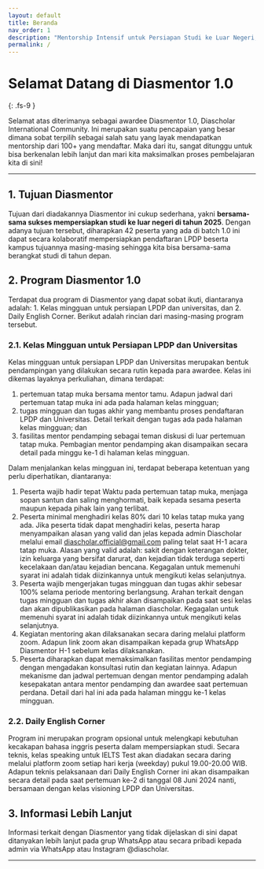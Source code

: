 ```yaml
---
layout: default
title: Beranda
nav_order: 1
description: "Mentorship Intensif untuk Persiapan Studi ke Luar Negeri, Powered by: Diascholar"
permalink: /
---
```


# Selamat Datang di Diasmentor 1.0
{: .fs-9 }

Selamat atas diterimanya sebagai awardee Diasmentor 1.0, Diascholar International Community. Ini merupakan suatu pencapaian yang besar dimana sobat terpilih sebagai salah satu yang layak mendapatkan mentorship dari 100+ yang mendaftar. Maka dari itu, sangat ditunggu untuk bisa berkenalan lebih lanjut dan mari kita maksimalkan proses pembelajaran kita di sini!

---

## 1. Tujuan Diasmentor
Tujuan dari diadakannya Diasmentor ini cukup sederhana, yakni **bersama-sama sukses mempersiapkan studi ke luar negeri di tahun 2025**. Dengan adanya tujuan tersebut, diharapkan 42 peserta yang ada di batch 1.0 ini dapat secara kolaboratif mempersiapkan pendaftaran LPDP beserta kampus tujuannya masing-masing sehingga kita bisa bersama-sama berangkat studi di tahun depan.

## 2. Program Diasmentor 1.0
Terdapat dua program di Diasmentor yang dapat sobat ikuti, diantaranya adalah: 1. Kelas mingguan untuk persiapan LPDP dan universitas, dan 2. Daily English Corner. Berikut adalah rincian dari masing-masing program tersebut.

### 2.1. Kelas Mingguan untuk Persiapan LPDP dan Universitas

Kelas mingguan untuk persiapan LPDP dan Universitas merupakan bentuk pendampingan yang dilakukan secara rutin kepada para awardee. Kelas ini dikemas layaknya perkuliahan, dimana terdapat: 
1. pertemuan tatap muka bersama mentor tamu. Adapun jadwal dari pertemuan tatap muka ini ada pada halaman kelas mingguan;
2. tugas mingguan dan tugas akhir yang membantu proses pendaftaran LPDP dan Universitas. Detail terkait dengan tugas ada pada halaman kelas mingguan; dan 
3. fasilitas mentor pendamping sebagai teman diskusi di luar pertemuan tatap muka. Pembagian mentor pendamping akan disampaikan secara detail pada minggu ke-1 di halaman kelas mingguan.

Dalam menjalankan kelas mingguan ini, terdapat beberapa ketentuan yang perlu diperhatikan, diantaranya:
1. Peserta wajib hadir tepat Waktu pada pertemuan tatap muka, menjaga sopan santun dan saling menghormati, baik kepada sesama peserta maupun kepada pihak lain yang terlibat.
2. Peserta minimal menghadiri kelas 80% dari 10 kelas tatap muka yang ada. Jika peserta tidak dapat menghadiri kelas, peserta harap menyampaikan alasan yang valid dan jelas kepada admin Diascholar melalui email diascholar.official@gmail.com paling telat saat H-1 acara tatap muka. Alasan yang valid adalah: sakit dengan keterangan dokter, izin keluarga yang bersifat darurat, dan kejadian tidak terduga seperti kecelakaan dan/atau kejadian bencana. Kegagalan untuk memenuhi syarat ini adalah tidak diizinkannya untuk mengikuti kelas selanjutnya.
3. Peserta wajib mengerjakan tugas mingguan dan tugas akhir sebesar 100% selama periode mentoring berlangsung. Arahan terkait dengan tugas mingguan dan tugas akhir akan disampaikan pada saat sesi kelas dan akan dipublikasikan pada halaman diascholar. Kegagalan untuk memenuhi syarat ini adalah tidak diizinkannya untuk mengikuti kelas selanjutnya.
4. Kegiatan mentoring akan dilaksanakan secara daring melalui platform zoom. Adapun link zoom akan disampaikan kepada grup WhatsApp Diasmentor H-1 sebelum kelas dilaksanakan.
5. Peserta diharapkan dapat memaksimalkan fasilitas mentor pendamping dengan mengadakan konsultasi rutin dan kegiatan lainnya. Adapun mekanisme dan jadwal pertemuan dengan mentor pendamping adalah kesepakatan antara mentor pendamping dan awardee saat pertemuan perdana. Detail dari hal ini ada pada halaman minggu ke-1 kelas mingguan. 

### 2.2. Daily English Corner
Program ini merupakan program opsional untuk melengkapi kebutuhan kecakapan bahasa inggris peserta dalam mempersiapkan studi. Secara teknis, kelas speaking untuk IELTS Test akan diadakan secara daring melalui platform zoom setiap hari kerja (weekday) pukul 19.00-20.00 WIB. Adapun teknis pelaksanaan dari Daily English Corner ini akan disampaikan secara detail pada saat pertemuan ke-2 di tanggal 08 Juni 2024 nanti, bersamaan dengan kelas visioning LPDP dan Universitas.

## 3. Informasi Lebih Lanjut
Informasi terkait dengan Diasmentor yang tidak dijelaskan di sini dapat ditanyakan lebih lanjut pada grup WhatsApp atau secara pribadi kepada admin via WhatsApp atau Instagram @diascholar.

----

